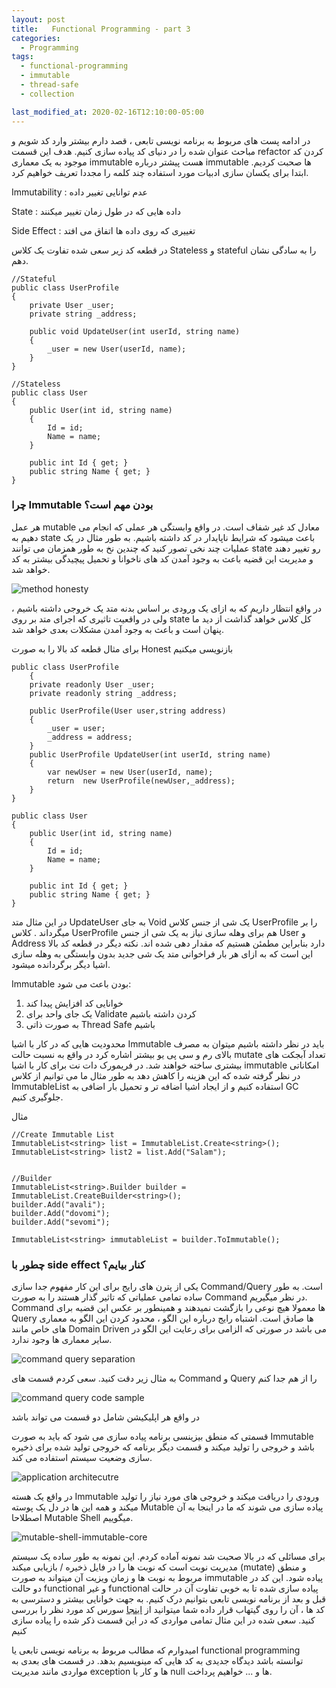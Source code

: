 ```yaml
---
layout: post
title:   Functional Programming - part 3 
categories:
  - Programming
tags:
  - functional-programming 
  - immutable
  - thread-safe
  - collection

last_modified_at: 2020-02-16T12:10:00-05:00
---
```


در ادامه پست های مربوط به برنامه نویسی تابعی ، قصد دارم بیشتر وارد کد شویم و مباحث عنوان شده را در دنیای کد پیاده سازی کنیم. هدف این قسمت refactor کردن کد موجود به یک معماری immutable هست
پیشتر درباره immutable ها صحبت کردیم.
ابتدا برای یکسان سازی ادبیات مورد استفاده چند کلمه را مجددا تعریف خواهیم کرد.

Immutability :  عدم توانایی تغییر داده

State :  داده هایی که در طول زمان تغییر میکنند

Side Effect :  تغییری که روی داده ها اتفاق می افتد


در قطعه کد زیر سعی شده تفاوت یک کلاس Stateless و stateful را به سادگی نشان دهم.


```
//Stateful
public class UserProfile
{
    private User _user;
    private string _address;

    public void UpdateUser(int userId, string name)
    {
        _user = new User(userId, name);
    }
}

//Stateless
public class User
{
    public User(int id, string name)
    {
        Id = id;
        Name = name;
    }

    public int Id { get; }
    public string Name { get; }
}
```

### چرا Immutable بودن مهم است؟

هر عمل mutable معادل کد غیر شفاف است. در واقع وابستگی هر عملی که انجام می دهیم به state باعث میشود که شرایط ناپایدار در کد داشته باشیم. به طور مثال در یک عملیات  چند نخی تصور کنید که چندین نخ به طور همزمان می توانند state رو تغییر دهند و مدیریت این قضیه باعث به وجود آمدن کد های ناخوانا و تحمیل پیچیدگی بیشتر به کد خواهد شد.

![method honesty](/assets/images/method-honesty.png)

در واقع انتظار داریم که به ازای یک ورودی بر اساس بدنه متد یک خروجی داشته باشیم ، ولی در واقعیت تاثیری که اجرای متد بر روی state کل کلاس خواهد گذاشت از دید ما پنهان است و باعث به وجود آمدن مشکلات بعدی خواهد شد.


برای مثال قطعه کد بالا را به صورت Honest بازنویسی میکنیم

```
public class UserProfile
    {
    private readonly User _user;
    private readonly string _address;

    public UserProfile(User user,string address)
    {
        _user = user;
        _address = address;
    }
    public UserProfile UpdateUser(int userId, string name)
    {
        var newUser = new User(userId, name);
        return  new UserProfile(newUser,_address);
    }
}

public class User
{
    public User(int id, string name)
    {
        Id = id;
        Name = name;
    }

    public int Id { get; }
    public string Name { get; }
}

```

در این مثال  متد UpdateUser به جای Void یک شی از جنس کلاس UserProfile را بر میگرداند . کلاس UserProfile هم برای وهله سازی نیاز به یک شی از جنس User و Address دارد بنابراین مطمئن هستیم که مقدار دهی شده اند.
نکته دیگر در قطعه کد بالا این است که به ازای هر بار فراخوانی متد یک شی جدید بدون وابستگی به وهله سازی اشیا دیگر برگردانده میشود.


Immutable بودن باعث می شود:

1.	خوانایی کد افزایش پیدا کند
2.	یک جای واحد برای Validate کردن داشته باشیم
3.	به صورت ذاتی Thread Safe باشیم

محدودیت هایی که در کار با اشیا Immutable باید در نظر داشته باشیم میتوان به مصرف بالای رم و سی پی یو بیشتر اشاره کرد
در واقع به نسبت حالت mutate تعداد آبجکت های بیشتری ساخته خواهند شد.
در فریمورک دات نت برای کار با اشیا immutable امکاناتی در نظر گرفته شده که این هزینه را کاهش دهد
به طور مثال ما می توانیم از کلاس ImmutableList استفاده کنیم و از ایجاد اشیا اضافه تر و تحمیل بار اضافی به GC جلوگیری کنیم.


مثال

```
//Create Immutable List
ImmutableList<string> list = ImmutableList.Create<string>();
ImmutableList<string> list2 = list.Add("Salam");


//Builder
ImmutableList<string>.Builder builder = ImmutableList.CreateBuilder<string>();
builder.Add("avali");
builder.Add("dovomi");
builder.Add("sevomi");

ImmutableList<string> immutableList = builder.ToImmutable();

```

### چطور با side effect کنار بیایم؟
یکی از پترن های رایج برای این کار مفهوم جدا سازی  Command/Query است. به طور ساده  تمامی عملیاتی که تاثیر گذار هستند را به صورت Command در نظر میگیریم. Command ها معمولا هیچ نوعی را بازگشت نمیدهند و همینطور بر عکس این قضیه برای Query ها صادق است.
اشتباه رایج درباره این الگو ، محدود کردن این الگو به معماری های خاص مانند Domain Driven می باشد در صورتی که الزامی برای رعایت این الگو در سایر معماری ها وجود ندارد.


![command query separation](/assets/images/command-query-separation.png)

به مثال زیر دقت کنید. سعی کردم قسمت های Command و Query را از هم جدا کنم


![command query code sample](/assets/images/command-query-code.png)

در واقع هر اپلیکیشن شامل دو قسمت می تواند باشد 


قسمتی که منطق بیزینسی برنامه پیاده سازی می شود که باید به صورت Immutable باشد و خروجی را تولید میکند و قسمت دیگر برنامه که خروجی تولید شده برای ذخیره سازی وضعیت سیستم استفاده می کند.

![application architecutre](/assets/images/)

در واقع یک هسته Immutable ورودی را دریافت میکند و خروجی های مورد نیاز را تولید میکند و همه این ها در دل یک پوسته Mutable پیاده سازی می شوند که ما در اینجا به آن اصطلاحا Mutable Shell میگوییم.

![mutable-shell-immutable-core](/assets/images/application.png)

برای مسائلی که در بالا صحبت شد نمونه آماده کردم. این نمونه  به طور ساده یک سیستم مدیریت نوبت است که نوبت ها را در فایل ذخیره / بازیابی میکند (mutate) و منطق مربوط به نوبت ها و زمان ویزیت آن میتواند به صورت immutable پیاده شود.
این کد در دو حالت functional و غیر functional پیاده سازی شده تا به خوبی تفاوت آن در حالت قبل و بعد از برنامه نویسی تابعی بتوانیم درک کنیم.
به جهت خوانایی بیشتر و دسترسی به کد ها ، آن را روی گیتهاب قرار داده شما میتوانید از [اینجا](https://github.com/1saeedsalehi/Immutability) سورس کد مورد نظر را بررسی کنید.
سعی شده در این مثال تمامی مواردی که در این قسمت ذکر شده را پیاده سازی کنیم

امیدوارم که مطالب مربوط به برنامه نویسی تابعی یا functional programming توانسته باشد دیدگاه جدیدی به کد هایی که مینویسیم بدهد.
در  قسمت های بعدی به مواردی مانند مدیریت exception ها و کار با null ها و ... خواهیم پرداخت. 